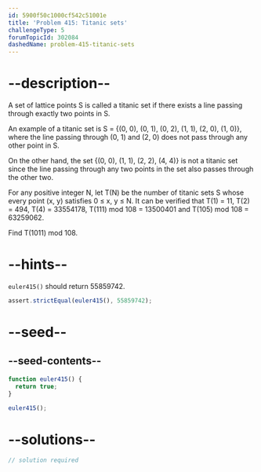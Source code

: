 ```yaml
---
id: 5900f50c1000cf542c51001e
title: 'Problem 415: Titanic sets'
challengeType: 5
forumTopicId: 302084
dashedName: problem-415-titanic-sets
---
```


# --description--

A set of lattice points S is called a titanic set if there exists a line passing through exactly two points in S.

An example of a titanic set is S = {(0, 0), (0, 1), (0, 2), (1, 1), (2, 0), (1, 0)}, where the line passing through (0, 1) and (2, 0) does not pass through any other point in S.

On the other hand, the set {(0, 0), (1, 1), (2, 2), (4, 4)} is not a titanic set since the line passing through any two points in the set also passes through the other two.

For any positive integer N, let T(N) be the number of titanic sets S whose every point (x, y) satisfies 0 ≤ x, y ≤ N. It can be verified that T(1) = 11, T(2) = 494, T(4) = 33554178, T(111) mod 108 = 13500401 and T(105) mod 108 = 63259062.

Find T(1011) mod 108.

# --hints--

`euler415()` should return 55859742.

```js
assert.strictEqual(euler415(), 55859742);
```

# --seed--

## --seed-contents--

```js
function euler415() {
  return true;
}

euler415();
```

# --solutions--

```js
// solution required
```
